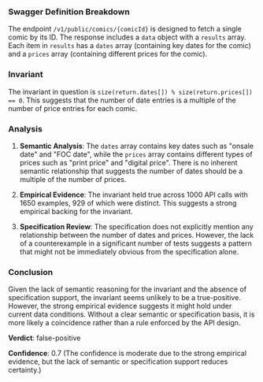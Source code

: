 ### Swagger Definition Breakdown
The endpoint `/v1/public/comics/{comicId}` is designed to fetch a single comic by its ID. The response includes a `data` object with a `results` array. Each item in `results` has a `dates` array (containing key dates for the comic) and a `prices` array (containing different prices for the comic).

### Invariant
The invariant in question is `size(return.dates[]) % size(return.prices[]) == 0`. This suggests that the number of date entries is a multiple of the number of price entries for each comic.

### Analysis
1. **Semantic Analysis**: The `dates` array contains key dates such as "onsale date" and "FOC date", while the `prices` array contains different types of prices such as "print price" and "digital price". There is no inherent semantic relationship that suggests the number of dates should be a multiple of the number of prices.

2. **Empirical Evidence**: The invariant held true across 1000 API calls with 1650 examples, 929 of which were distinct. This suggests a strong empirical backing for the invariant.

3. **Specification Review**: The specification does not explicitly mention any relationship between the number of dates and prices. However, the lack of a counterexample in a significant number of tests suggests a pattern that might not be immediately obvious from the specification alone.

### Conclusion
Given the lack of semantic reasoning for the invariant and the absence of specification support, the invariant seems unlikely to be a true-positive. However, the strong empirical evidence suggests it might hold under current data conditions. Without a clear semantic or specification basis, it is more likely a coincidence rather than a rule enforced by the API design.

**Verdict**: false-positive

**Confidence**: 0.7 (The confidence is moderate due to the strong empirical evidence, but the lack of semantic or specification support reduces certainty.)
